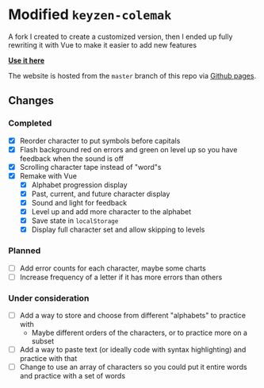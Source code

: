# Modified `keyzen-colemak`

A fork I created to create a customized version, then I ended up fully rewriting it with Vue to make it easier to add new features

**[Use it here](https://joshgrib.github.io/keyzen-colemak/)**

The website is hosted from the `master` branch of this repo via [Github pages](https://pages.github.com/).

## Changes

### Completed

- [x] Reorder character to put symbols before capitals
- [x] Flash background red on errors and green on level up so you have feedback when the sound is off
- [x] Scrolling character tape instead of "word"s
- [x] Remake with Vue
    - [x] Alphabet progression display
    - [x] Past, current, and future character display
    - [x] Sound and light for feedback
    - [x] Level up and add more character to the alphabet
    - [x] Save state in `localStorage`
    - [x] Display full character set and allow skipping to levels

### Planned

- [ ] Add error counts for each character, maybe some charts
- [ ] Increase frequency of a letter if it has more errors than others

### Under consideration

- [ ] Add a way to store and choose from different "alphabets" to practice with
    - Maybe different orders of the characters, or to practice more on a subset
- [ ] Add a way to paste text (or ideally code with syntax highlighting) and practice with that
- [ ] Change to use an array of characters so you could put it entire words and practice with a set of words
